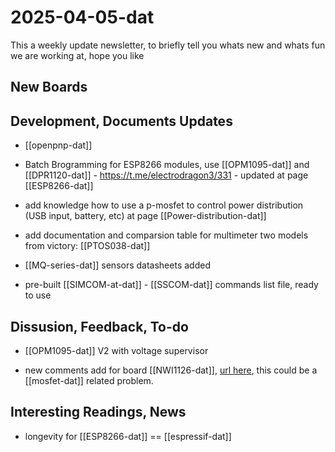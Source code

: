 
# 2025-04-05-dat

This a weekly update newsletter, to briefly tell you whats new and whats fun we are working at, hope you like

## New Boards



## Development, Documents Updates

- [[openpnp-dat]]

- Batch Brogramming for ESP8266 modules, use [[OPM1095-dat]] and [[DPR1120-dat]] - https://t.me/electrodragon3/331 - updated at page [[ESP8266-dat]]

- add knowledge how to use a p-mosfet to control power distribution (USB input, battery, etc) at page [[Power-distribution-dat]]

- add documentation and comparsion table for multimeter two models from victory: [[PTOS038-dat]]

- [[MQ-series-dat]] sensors datasheets added 

- pre-built [[SIMCOM-at-dat]] - [[SSCOM-dat]] commands list file, ready to use 

## Dissusion, Feedback, To-do

- [[OPM1095-dat]] V2 with voltage supervisor

- new comments add for board [[NWI1126-dat]], [url here](https://www.electrodragon.com/product/esp-led-strip-board/), this could be a [[mosfet-dat]] related problem. 



## Interesting Readings, News

- longevity for [[ESP8266-dat]] == [[espressif-dat]]



